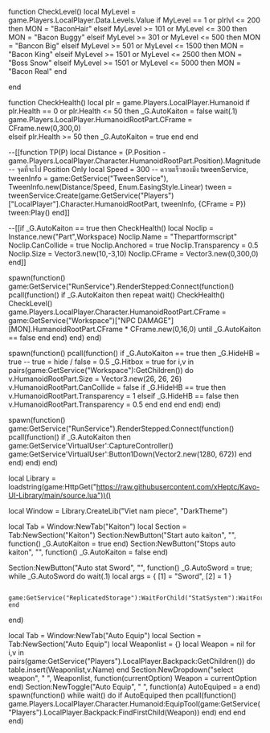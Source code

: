 function CheckLevel()
    local MyLevel = game.Players.LocalPlayer.Data.Levels.Value
    if MyLevel == 1 or plrlvl <= 200 then
        MON = "BaconHair"
    elseif MyLevel >= 101 or MyLevel <= 300 then
        MON = "Bacon Buggy"
    elseif MyLevel >= 301 or MyLevel <= 500 then
        MON = "Bancon Big"
    elseif MyLevel >= 501 or MyLevel <= 1500 then
        MON = "Bacon King"
    elseif MyLevel >= 1501 or MyLevel <= 2500 then
        MON = "Boss Snow"
    elseif MyLevel >= 1501 or MyLevel <= 5000 then
        MON = "Bacon Real"
    end
    
end

function CheckHealth()
    local plr = game.Players.LocalPlayer.Humanoid
    if plr.Health == 0 or plr.Health <= 50 then
        _G.AutoKaiton = false
        wait(.1)
        game.Players.LocalPlayer.HumanoidRootPart.CFrame = CFrame.new(0,300,0)       
    elseif plr.Health >= 50 then
        _G.AutoKaiton = true 
    end
end

--[[function TP(P)
    local Distance = (P.Position - game.Players.LocalPlayer.Character.HumanoidRootPart.Position).Magnitude -- จุดที่จะไป Position Only
    local Speed = 300 -- ความเร็วของมึง
    tweenService, tweenInfo = game:GetService("TweenService"), TweenInfo.new(Distance/Speed, Enum.EasingStyle.Linear)
    tween = tweenService:Create(game:GetService("Players")["LocalPlayer"].Character.HumanoidRootPart, tweenInfo, {CFrame = P})
    tween:Play()
end]]

--[[if _G.AutoKaiton == true then
    CheckHealth()
    local Noclip = Instance.new("Part",Workspace) 
    Noclip.Name = "Thepartformscript" 
    Noclip.CanCollide = true 
    Noclip.Anchored = true 
    Noclip.Transparency = 0.5 
    Noclip.Size = Vector3.new(10,-3,10) 
    Noclip.CFrame = Vector3.new(0,300,0)
end]]

spawn(function()
    game:GetService("RunService").RenderStepped:Connect(function()
     pcall(function()
        if _G.AutoKaiton then
            repeat wait()
            CheckHealth()
            CheckLevel()
            game.Players.LocalPlayer.Character.HumanoidRootPart.CFrame = game:GetService("Workspace")["NPC DAMAGE"][MON].HumanoidRootPart.CFrame * CFrame.new(0,16,0)
                until _G.AutoKaiton == false 
            end
        end)
    end)
end)

spawn(function()
    pcall(function()
        if _G.AutoKaiton == true then
            _G.HideHB = true -- true = hide / false = 0.5
            _G.Hitbox = true
        for i,v in pairs(game:GetService("Workspace"):GetChildren()) do
            v.HumanoidRootPart.Size = Vector3.new(26, 26, 26)
            v.HumanoidRootPart.CanCollide = false
            if _G.HideHB == true then
                v.HumanoidRootPart.Transparency = 1
            elseif _G.HideHB == false then
                v.HumanoidRootPart.Transparency = 0.5
            end
            end
        end
    end)
end)

spawn(function()
    game:GetService("RunService").RenderStepped:Connect(function()
     pcall(function()
         if _G.AutoKaiton then
             game:GetService'VirtualUser':CaptureController()
             game:GetService'VirtualUser':Button1Down(Vector2.new(1280, 672))
         end
     end)
 end) 
 end)

local Library = loadstring(game:HttpGet("https://raw.githubusercontent.com/xHeptc/Kavo-UI-Library/main/source.lua"))()

local Window = Library.CreateLib("Viet nam piece", "DarkTheme")

local Tab = Window:NewTab("Kaiton")
local Section = Tab:NewSection("Kaiton")
Section:NewButton("Start auto kaiton", "", function()
    _G.AutoKaiton = true
end)
Section:NewButton("Stops auto kaiton", "", function()
    _G.AutoKaiton = false
end)

Section:NewButton("Auto stat Sword", "", function()
    _G.AutoSword = true;
    while _G.AutoSword do wait(.1)
        local args = {
            [1] = "Sword",
            [2] = 1
        }
        
        game:GetService("ReplicatedStorage"):WaitForChild("StatSystem"):WaitForChild("Points"):FireServer(unpack(args))
    end
end)



local Tab = Window:NewTab("Auto Equip")
local Section = Tab:NewSection("Auto Equip")
local Weaponlist = {}
local Weapon = nil
for i,v in pairs(game:GetService("Players").LocalPlayer.Backpack:GetChildren()) do
    table.insert(Weaponlist,v.Name)
end
Section:NewDropdown("select weapon", " ", Weaponlist, function(currentOption)
    Weapon = currentOption
end)
Section:NewToggle("Auto Equip", " ", function(a)
AutoEquiped = a
end)
spawn(function()
while wait() do
if AutoEquiped then
pcall(function()
game.Players.LocalPlayer.Character.Humanoid:EquipTool(game:GetService("Players").LocalPlayer.Backpack:FindFirstChild(Weapon))
end)
end
end
end)

